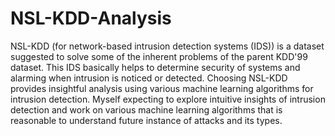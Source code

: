 # NSL-KDD-Analysis
NSL-KDD (for network-based intrusion detection systems (IDS)) is a dataset suggested to solve some of the inherent problems of the parent KDD'99 dataset. 
This IDS basically helps to determine security of systems and alarming when intrusion is noticed or detected. 
Choosing NSL-KDD provides insightful analysis using various machine learning algorithms for intrusion detection. 
Myself expecting to explore intuitive insights of intrusion detection and work on various machine learning algorithms 
that is reasonable to understand future instance of attacks and its types.
